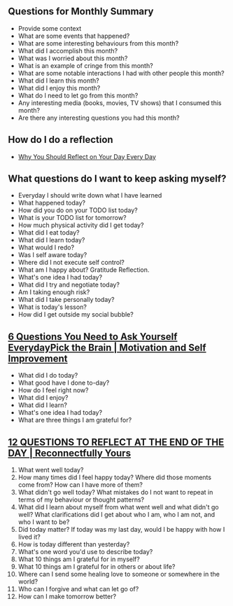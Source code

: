 ## Questions for Monthly Summary

* Provide some context
* What are some events that happened?
* What are some interesting behaviours from this month?
* What did I accomplish this month?
* What was I worried about this month?
* What is an example of cringe from this month?
* What are some notable interactions I had with other people this month?
* What did I learn this month?
* What did I enjoy this month?
* What do I need to let go from this month?
* Any interesting media (books, movies, TV shows) that I consumed this month?
* Are there any interesting questions you had this month?

## How do I do a reflection

* [Why You Should Reflect on Your Day Every Day](https://inkandvolt.com/2018/02/why-you-should-reflect-on-your-day-every-day/)

## What questions do I want to keep asking myself?

* Everyday I should write down what I have learned
* What happened today?
* How did you do on your TODO list today?
* What is your TODO list for tomorrow?
* How much physical activity did I get today?
* What did I eat today?
* What did I learn today?
* What would I redo?
* Was I self aware today?
* Where did I not execute self control?
* What am I happy about? Gratitude Reflection.
* What's one idea I had today?
* What did I try and negotiate today?
* Am I taking enough risk?
* What did I take personally today?
* What is today's lesson?
* How did I get outside my social bubble?

## [6 Questions You Need to Ask Yourself EverydayPick the Brain | Motivation and Self Improvement](https://www.pickthebrain.com/blog/6-questions-need-ask-everyday/)

* What did I do today?
* What good have I done to-day?
* How do I feel right now?
* What did I enjoy?
* What did I learn?
* What's one idea I had today?
* What are three things I am grateful for?

## [12 QUESTIONS TO REFLECT AT THE END OF THE DAY | Reconnectfully Yours](https://sahildhingra.wordpress.com/2015/09/23/12-questions-to-reflect-at-the-end-of-the-day/)

1.   What went well today?
2.   How many times did I feel happy today? Where did those moments come from? How can I have more of them?
3.   What didn't go well today? What mistakes do I not want to repeat in terms of my behaviour or thought patterns?
4.   What did I learn about myself from what went well and what didn't go well? What clarifications did I get about who I am, who I am not, and who I want to be?
5.   Did today matter? If today was my last day, would I be happy with how I lived it?
6.   How is today different than yesterday?
7.   What's one word you'd use to describe today?
8.   What 10 things am I grateful for in myself?
9.   What 10 things am I grateful for in others or about life?
10.  Where can I send some healing love to someone or somewhere in the world?
11.  Who can I forgive and what can let go of?
12.  How can I make tomorrow better?

